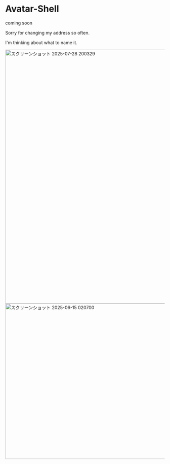 # Avatar-Shell


coming soon

Sorry for changing my address so often.  

I'm thinking about what to name it.  

<img width="1000" height="800" alt="スクリーンショット 2025-07-28 200329" src="https://github.com/user-attachments/assets/59cc4ae5-aa2e-4f72-95be-3a8c77bde911" />
<img width="877" height="490" alt="スクリーンショット 2025-06-15 020700" src="https://github.com/user-attachments/assets/05e1435a-35d3-41b5-a5aa-d403b8b690bd" />
